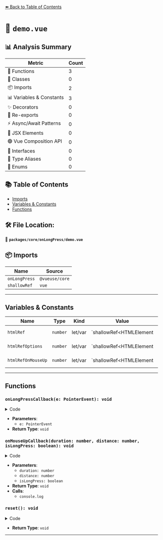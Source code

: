 [⬅️ Back to Table of Contents](../../../index.md)

# 📄 `demo.vue`

## 📊 Analysis Summary

| Metric | Count |
|--------|-------|
| 🔧 Functions | 3 |
| 🧱 Classes | 0 |
| 📦 Imports | 2 |
| 📊 Variables & Constants | 3 |
| ✨ Decorators | 0 |
| 🔄 Re-exports | 0 |
| ⚡ Async/Await Patterns | 0 |
| 💠 JSX Elements | 0 |
| 🟢 Vue Composition API | 0 |
| 📐 Interfaces | 0 |
| 📑 Type Aliases | 0 |
| 🎯 Enums | 0 |

## 📚 Table of Contents

- [Imports](#imports)
- [Variables & Constants](#variables-constants)
- [Functions](#functions)

## 🛠️ File Location:
📂 **`packages/core/onLongPress/demo.vue`**

## 📦 Imports

| Name | Source |
|------|--------|
| `onLongPress` | `@vueuse/core` |
| `shallowRef` | `vue` |


---

## Variables & Constants

| Name | Type | Kind | Value | Exported |
|------|------|------|-------|----------|
| `htmlRef` | `number` | let/var | `shallowRef<HTMLElement | null>(null)` | ✗ |
| `htmlRefOptions` | `number` | let/var | `shallowRef<HTMLElement | null>(null)` | ✗ |
| `htmlRefOnMouseUp` | `number` | let/var | `shallowRef<HTMLElement | null>(null)` | ✗ |


---

## Functions

### `onLongPressCallback(e: PointerEvent): void`

<details><summary>Code</summary>

```ts
function onLongPressCallback(e: PointerEvent) {
  longPressed.value = true
}
```
</details>

- **Parameters**:
  - `e: PointerEvent`
- **Return Type**: `void`
### `onMouseUpCallback(duration: number, distance: number, isLongPress: boolean): void`

<details><summary>Code</summary>

```ts
function onMouseUpCallback(duration: number, distance: number, isLongPress: boolean) {
  if (!isLongPress)
    clicked.value = true

  console.log({ distance, duration, isLongPress })
}
```
</details>

- **Parameters**:
  - `duration: number`
  - `distance: number`
  - `isLongPress: boolean`
- **Return Type**: `void`
- **Calls**:
  - `console.log`
### `reset(): void`

<details><summary>Code</summary>

```ts
function reset() {
  longPressed.value = false
  clicked.value = false
}
```
</details>

- **Return Type**: `void`

---